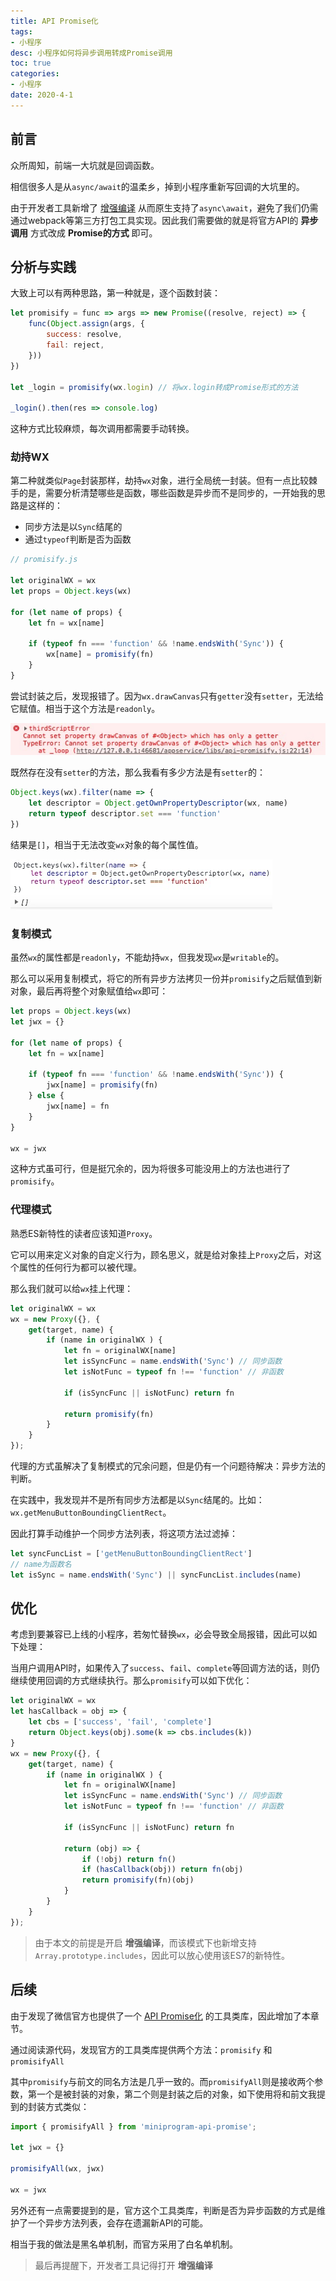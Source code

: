 ```yaml
---
title: API Promise化
tags: 
- 小程序
desc: 小程序如何将异步调用转成Promise调用
toc: true
categories:
- 小程序
date: 2020-4-1
---
```


## 前言

众所周知，前端一大坑就是回调函数。

相信很多人是从`async/await`的温柔乡，掉到小程序重新写回调的大坑里的。

<!-- more -->

由于开发者工具新增了 [增强编译](https://developers.weixin.qq.com/miniprogram/dev/devtools/codecompile.html) 从而原生支持了`async\await`，避免了我们仍需通过webpack等第三方打包工具实现。因此我们需要做的就是将官方API的 **异步调用** 方式改成 **Promise的方式** 即可。

## 分析与实践

大致上可以有两种思路，第一种就是，逐个函数封装：

```js
let promisify = func => args => new Promise((resolve, reject) => {
    func(Object.assign(args, {
        success: resolve,
        fail: reject,
    }))
})

let _login = promisify(wx.login) // 将wx.login转成Promise形式的方法

_login().then(res => console.log)
```

这种方式比较麻烦，每次调用都需要手动转换。

### 劫持WX

第二种就类似`Page`封装那样，劫持`wx`对象，进行全局统一封装。但有一点比较棘手的是，需要分析清楚哪些是函数，哪些函数是异步而不是同步的，一开始我的思路是这样的：

- 同步方法是以`Sync`结尾的
- 通过`typeof`判断是否为函数

```js
// promisify.js

let originalWX = wx
let props = Object.keys(wx)

for (let name of props) {
    let fn = wx[name]

    if (typeof fn === 'function' && !name.endsWith('Sync')) {
        wx[name] = promisify(fn)
    }
}
```

尝试封装之后，发现报错了。因为`wx.drawCanvas`只有`getter`没有`setter`，无法给它赋值。相当于这个方法是`readonly`。

![](images/promisify-error1.jpg)

既然存在没有`setter`的方法，那么我看有多少方法是有`setter`的：

```js
Object.keys(wx).filter(name => {
    let descriptor = Object.getOwnPropertyDescriptor(wx, name)
    return typeof descriptor.set === 'function'
})
```

结果是`[]`，相当于无法改变`wx`对象的每个属性值。

![](images/promisify-console1.jpg)

### 复制模式

虽然`wx`的属性都是`readonly`，不能劫持`wx`，但我发现`wx`是`writable`的。

那么可以采用复制模式，将它的所有异步方法拷贝一份并`promisify`之后赋值到新对象，最后再将整个对象赋值给`wx`即可：

```js
let props = Object.keys(wx)
let jwx = {}

for (let name of props) {
    let fn = wx[name]

    if (typeof fn === 'function' && !name.endsWith('Sync')) {
        jwx[name] = promisify(fn)
    } else {
        jwx[name] = fn
    }
}

wx = jwx
```

这种方式虽可行，但是挺冗余的，因为将很多可能没用上的方法也进行了`promisify`。

### 代理模式

熟悉ES新特性的读者应该知道`Proxy`。

它可以用来定义对象的自定义行为，顾名思义，就是给对象挂上`Proxy`之后，对这个属性的任何行为都可以被代理。

那么我们就可以给`wx`挂上代理：

```js
let originalWX = wx
wx = new Proxy({}, {
    get(target, name) {
        if (name in originalWX ) {
            let fn = originalWX[name]
            let isSyncFunc = name.endsWith('Sync') // 同步函数 
            let isNotFunc = typeof fn !== 'function' // 非函数

            if (isSyncFunc || isNotFunc) return fn

            return promisify(fn)
        }
    }
});
```

代理的方式虽解决了复制模式的冗余问题，但是仍有一个问题待解决：异步方法的判断。

在实践中，我发现并不是所有同步方法都是以`Sync`结尾的。比如：`wx.getMenuButtonBoundingClientRect`。

因此打算手动维护一个同步方法列表，将这项方法过滤掉：

```js
let syncFuncList = ['getMenuButtonBoundingClientRect']
// name为函数名
let isSync = name.endsWith('Sync') || syncFuncList.includes(name)
```


## 优化

考虑到要兼容已上线的小程序，若匆忙替换`wx`，必会导致全局报错，因此可以如下处理：

当用户调用API时，如果传入了`success`、`fail`、`complete`等回调方法的话，则仍继续使用回调的方式继续执行。那么`promisify`可以如下优化：

```js
let originalWX = wx
let hasCallback = obj => {
    let cbs = ['success', 'fail', 'complete']
    return Object.keys(obj).some(k => cbs.includes(k))
}
wx = new Proxy({}, {
    get(target, name) {
        if (name in originalWX ) {
            let fn = originalWX[name]
            let isSyncFunc = name.endsWith('Sync') // 同步函数 
            let isNotFunc = typeof fn !== 'function' // 非函数

            if (isSyncFunc || isNotFunc) return fn

            return (obj) => {
                if (!obj) return fn()
                if (hasCallback(obj)) return fn(obj)
                return promisify(fn)(obj)
            }
        }
    }
});
```

> 由于本文的前提是开启 **增强编译**，而该模式下也新增支持`Array.prototype.includes`，因此可以放心使用该ES7的新特性。

## 后续

由于发现了微信官方也提供了一个 [API Promise化](https://developers.weixin.qq.com/miniprogram/dev/extended/utils/api-promise.html) 的工具类库，因此增加了本章节。

通过阅读源代码，发现官方的工具类库提供两个方法：`promisify` 和 `promisifyAll`

其中`promisify`与前文的同名方法是几乎一致的。而`promisifyAll`则是接收两个参数，第一个是被封装的对象，第二个则是封装之后的对象，如下使用将和前文我提到的封装方式类似：

```js
import { promisifyAll } from 'miniprogram-api-promise';

let jwx = {}

promisifyAll(wx, jwx)

wx = jwx
```

另外还有一点需要提到的是，官方这个工具类库，判断是否为异步函数的方式是维护了一个异步方法列表，会存在遗漏新API的可能。

相当于我的做法是黑名单机制，而官方采用了白名单机制。

> 最后再提醒下，开发者工具记得打开 **增强编译**
